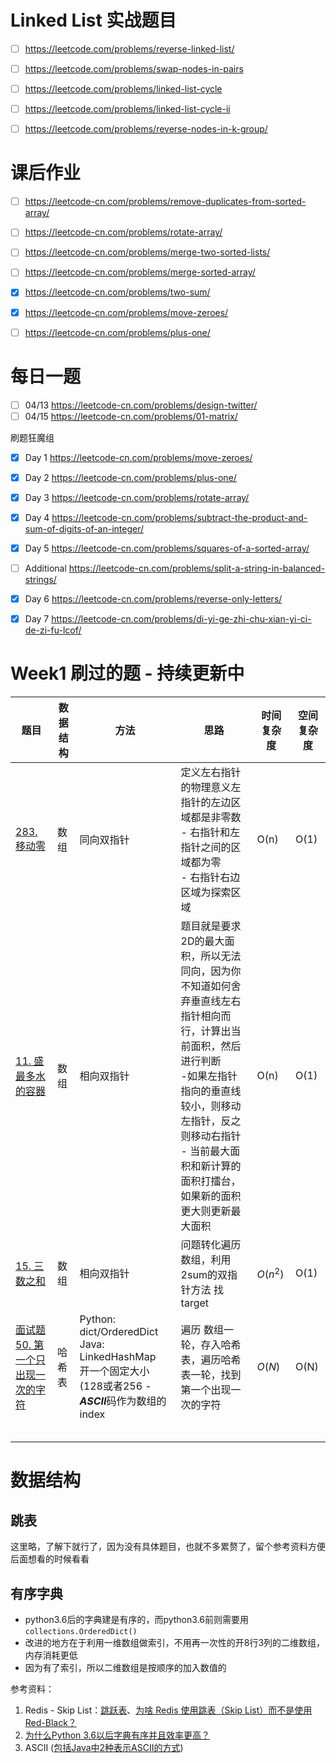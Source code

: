#  Linked List 实战题目

- [ ] https://leetcode.com/problems/reverse-linked-list/

- [ ] https://leetcode.com/problems/swap-nodes-in-pairs

- [ ] https://leetcode.com/problems/linked-list-cycle

- [ ] https://leetcode.com/problems/linked-list-cycle-ii

- [ ] https://leetcode.com/problems/reverse-nodes-in-k-group/

  

#  课后作业

- [ ] https://leetcode-cn.com/problems/remove-duplicates-from-sorted-array/
- [ ] https://leetcode-cn.com/problems/rotate-array/
- [ ] https://leetcode-cn.com/problems/merge-two-sorted-lists/
- [ ] https://leetcode-cn.com/problems/merge-sorted-array/
- [x] https://leetcode-cn.com/problems/two-sum/
- [x] https://leetcode-cn.com/problems/move-zeroes/
- [ ] https://leetcode-cn.com/problems/plus-one/



# 每日一题

- [ ] 04/13 https://leetcode-cn.com/problems/design-twitter/
- [ ] 04/15 https://leetcode-cn.com/problems/01-matrix/

刷题狂魔组

- [x] Day 1 https://leetcode-cn.com/problems/move-zeroes/
- [x] Day 2 https://leetcode-cn.com/problems/plus-one/
- [x] Day 3 https://leetcode-cn.com/problems/rotate-array/
- [x] Day 4 https://leetcode-cn.com/problems/subtract-the-product-and-sum-of-digits-of-an-integer/
- [x] Day 5  https://leetcode-cn.com/problems/squares-of-a-sorted-array/
- [ ] Additional  https://leetcode-cn.com/problems/split-a-string-in-balanced-strings/
- [x] Day 6 https://leetcode-cn.com/problems/reverse-only-letters/
- [x] Day 7 https://leetcode-cn.com/problems/di-yi-ge-zhi-chu-xian-yi-ci-de-zi-fu-lcof/





# Week1 刷过的题 - 持续更新中

| 题目                                                         | 数据结构 | 方法                                                         | 思路                                                         | 时间复杂度 | 空间复杂度 |
| ------------------------------------------------------------ | -------- | ------------------------------------------------------------ | ------------------------------------------------------------ | ---------- | ---------- |
| [283. 移动零](https://leetcode-cn.com/problems/move-zeroes/) | 数组     | 同向双指针                                                   | 定义左右指针的物理意义左指针的左边区域都是非零数<br />- 右指针和左指针之间的区域都为零<br />- 右指针右边区域为探索区域 | O(n)       | O(1)       |
| [11. 盛最多水的容器](https://leetcode-cn.com/problems/container-with-most-water/) | 数组     | 相向双指针                                                   | 题目就是要求2D的最大面积，所以无法同向，因为你不知道如何舍弃垂直线左右指针相向而行，计算出当前面积，然后进行判断<br />-如果左指针指向的垂直线较小，则移动左指针，反之则移动右指针<br />- 当前最大面积和新计算的面积打擂台，如果新的面积更大则更新最大面积 | O(n)       | O(1)       |
| [15. 三数之和](https://leetcode-cn.com/problems/3sum/)       | 数组     | 相向双指针                                                   | 问题转化遍历数组，利用 2sum的双指针方法 找 target            | $O(n^2)$   | O(1)       |
| [面试题50. 第一个只出现一次的字符](https://leetcode-cn.com/problems/di-yi-ge-zhi-chu-xian-yi-ci-de-zi-fu-lcof/) | 哈希表   | Python: dict/OrderedDict<br />Java: LinkedHashMap<br />开一个固定大小(128或者256 - ***ASCII***码作为数组的index | 遍历 数组一轮，存入哈希表，遍历哈希表一轮，找到第一个出现一次的字符 | $O(N)$     | O(N)       |
|                                                              |          |                                                              |                                                              |            |            |
|                                                              |          |                                                              |                                                              |            |            |
|                                                              |          |                                                              |                                                              |            |            |
|                                                              |          |                                                              |                                                              |            |            |
|                                                              |          |                                                              |                                                              |            |            |

# 数据结构

## 跳表

这里略，了解下就行了，因为没有具体题目，也就不多累赘了，留个参考资料方便后面想看的时候看看

## 有序字典

- python3.6后的字典建是有序的，而python3.6前则需要用`collections.OrderedDict()`
- 改进的地方在于利用一维数组做索引，不用再一次性的开8行3列的二维数组，内存消耗更低
- 因为有了索引，所以二维数组是按顺序的加入数值的

参考资料：

1. Redis - Skip List：[跳跃表](http://redisbook.readthedocs.io/en/latest/internal-datastruct/skiplist.html)、[为啥 Redis 使用跳表（Skip List）而不是使用 Red-Black？](http://www.zhihu.com/question/20202931)
2. [为什么Python 3.6以后字典有序并且效率更高？](https://www.cnblogs.com/xieqiankun/p/python_dict.html)
3. ASCII ([包括Java中2种表示ASCII的方式](https://blog.csdn.net/chy555chy/article/details/51938914))